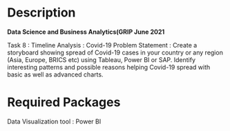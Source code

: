 # Description

**Data Science and Business Analytics(GRIP June 2021**

Task 8 : Timeline Analysis : Covid-19
Problem Statement : Create a storyboard showing spread of Covid-19 cases in your country or any region (Asia, Europe, BRICS etc) using Tableau, Power BI or SAP. Identify interesting patterns and possible reasons helping Covid-19 spread with basic as well as advanced charts.

# Required Packages

Data Visualization tool : Power BI
